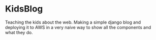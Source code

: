 # KidsBlog
Teaching the kids about the web. Making a simple django blog and deploying it to AWS in a very naive way to show all the components and what they do.
